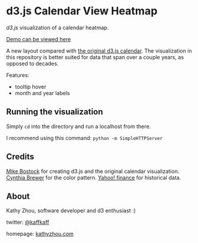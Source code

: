d3.js Calendar View Heatmap
===========

*d3.js* visualization of a calendar heatmap.

[Demo can be viewed here](http://kathyz.github.io/d3-calendar/)

A new layout compared with [the original d3.js calendar](http://bl.ocks.org/mbostock/4063318).
The visualization in this repository is better suited for data that span over a couple years, as opposed to decades.

Features:

* tooltip hover
* month and year labels



## Running the visualization

Simply `cd` into the directory and run a localhost from there.

I recommend using this command:
```python -m SimpleHTTPServer```



## Credits

[Mike Bostock](http://bost.ocks.org/mike/) for creating d3.js and the original calendar visualization.
[Cynthia Brewer](http://colorbrewer2.org/) for the color pattern.
[Yahoo! finance](http://finance.yahoo.com/) for historical data.

## About
Kathy Zhou, software developer and d3 enthusiast :)

twitter: [@kaffkaff](https://twitter.com/Kaffkaff)

homepage: [kathyzhou.com](http://www.kathyzhou.com/)
